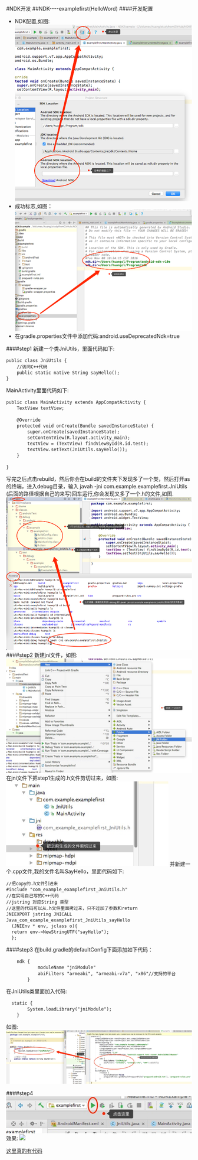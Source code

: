 #NDK开发
##NDK----examplefirst(HelloWord)
####开发配置
* NDK配置,如图:![](https://github.com/mar-sir/NDkExample/blob/master/NDKExample/imgs/step1.png?raw=true)
* 成功标志,如图：![](https://github.com/mar-sir/NDkExample/blob/master/NDKExample/imgs/step2.png?raw=true)
* 在gradle.properties文件中添加代码:android.useDeprecatedNdk=true

####step1
新建一个类JniUtils，里面代码如下:
    
    public class JniUtils {
        //访问C++代码
        public static native String sayHello();
    }
MainActivity里面代码如下:
    
    public class MainActivity extends AppCompatActivity {
        TextView textView;
    
        @Override
        protected void onCreate(Bundle savedInstanceState) {
            super.onCreate(savedInstanceState);
            setContentView(R.layout.activity_main);
            textView = (TextView) findViewById(R.id.test);
            textView.setText(JniUtils.sayHello());
        }
    
    }
写完之后点击rebuild，然后你会在build的文件夹下发现多了一个类，然后打开as的终端，进入debug目录，输入 javah -jni com.example.examplefirst.JniUtils
(后面的路径根据自己的来写)回车运行,你会发现又多了一个.h的文件,如图.
![](https://github.com/mar-sir/NDkExample/blob/master/NDKExample/imgs/step3.png?raw=true)
####step2
新建jni文件，如图:
![](https://github.com/mar-sir/NDkExample/blob/master/NDKExample/imgs/step4.png?raw=true)
在jni文件下把step1生成的.h文件剪切过来，如图:
![](https://github.com/mar-sir/NDkExample/blob/master/NDKExample/imgs/step5.png?raw=true)
并新建一个.cpp文件,我的文件名叫SayHello，里面代码如下:
    
    //把copy的.h文件引进来
    #include "com_example_examplefirst_JniUtils.h"
    //在实现自己写的C++代码
    //jstring 对应String 类型
    //这里的代码可以从.h文件里面拷过来，只不过加了参数和return 
    JNIEXPORT jstring JNICALL Java_com_example_examplefirst_JniUtils_sayHello
      (JNIEnv * env, jclass o){
      return env->NewStringUTF("sayHello");
      };
####step3
在build.gradle的defaultConfig下面添加如下代码：
    
        ndk {
                moduleName "jniModule"
                abiFilters "armeabi", "armeabi-v7a", "x86"//支持的平台
            }
在JniUtils类里面加入代码:
      
      static {
            System.loadLibrary("jniModule");
        }
如图:![](https://github.com/mar-sir/NDkExample/blob/master/NDKExample/imgs/step6.png?raw=true)

####step4
![](https://github.com/mar-sir/NDkExample/blob/master/NDKExample/imgs/step8.png?raw=true)
效果:
![](https://github.com/mar-sir/NDkExample/blob/master/NDKExample/imgs/step7.png?raw=true)

[这里真的有代码](https://github.com/mar-sir/NDkExample.git)
 
 